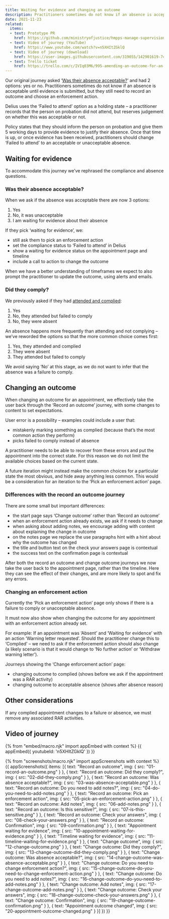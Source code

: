 ```yaml
---
title: Waiting for evidence and changing an outcome
description: Practitioners sometimes do not know if an absence is acceptable until evidence is submitted
date: 2021-11-23
related:
  items:
  - text: Prototype PR
    href: https://github.com/ministryofjustice/hmpps-manage-supervisions-prototype/pull/390
  - text: Video of journey (YouTube)
    href: https://www.youtube.com/watch?v=n5XHItZGklQ
  - text: Video of journey (download)
    href: https://user-images.githubusercontent.com/319055/142901619-7cf8fe02-77ec-4b4b-9c4c-13ab3cfe97a2.mov
  - text: Trello ticket
    href: https://trello.com/c/IVIq03M6/995-amending-an-outcome-for-an-appointment-based-on-new-information
---
```


Our original journey asked ‘[Was their absence acceptable?](/record-an-outcome/#if-they-did-not-attend-was-absence-acceptable)’ and had 2 options: yes or no. Practitioners sometimes do not know if an absence is acceptable until evidence is submitted, but they still need to record an outcome and choose an enforcement action.

Delius uses the ‘Failed to attend’ option as a holding state – a practitioner records that the person on probation did not attend, but reserves judgement on whether this was acceptable or not.

Policy states that they should inform the person on probation and give them 5 working days to provide evidence to justify their absence. Once that time is up, or once evidence has been received, practitioners should change ‘Failed to attend’ to an acceptable or unacceptable absence.

## Waiting for evidence

To accommodate this journey we’ve rephrased the compliance and absence questions.

### Was their absence acceptable?

When we ask if the absence was acceptable there are now 3 options:

1. Yes
2. No, it was unacceptable
3. I am waiting for evidence about their absence

If they pick ‘waiting for evidence’, we:

- still ask them to pick an enforcement action
- set the compliance status to ‘Failed to attend’ in Delius
- show a waiting for evidence status on the appointment page and timeline
- include a call to action to change the outcome

When we have a better understanding of timeframes we expect to also prompt the practitioner to update the outcome, using alerts and emails.

### Did they comply?

We previously asked if they had [attended and complied](/record-an-outcome/#did-they-attend-and-comply):

1. Yes
2. No, they attended but failed to comply
3. No, they were absent

An absence happens more frequently than attending and not complying – we’ve reworded the options so that the more common choice comes first:

1. Yes, they attended and complied
2. They were absent
3. They attended but failed to comply

We avoid saying ‘No’ at this stage, as we do not want to infer that the absence was a failure to comply.

## Changing an outcome

When changing an outcome for an appointment, we effectively take the user back through the ‘Record an outcome’ journey, with some changes to content to set expectations.

User error is a possibility – examples could include a user that:

- mistakenly marking something as complied (because that’s the most common action they perform)
- picks failed to comply instead of absence

A practitioner needs to be able to recover from these errors and put the appointment into the correct state. For this reason we do not limit the available choices based on the current state.

A future iteration might instead make the common choices for a particular state the most obvious, and hide away anything less common. This would be a consideration for an iteration to the ‘Pick an enforcement action’ page.

### Differences with the record an outcome journey

There are some small but important differences:

- the start page says ‘Change outcome’ rather than ‘Record an outcome’
- when an enforcement action already exists, we ask if it needs to change
- when asking about adding notes, we encourage adding with content about explaining the change in outcome
- on the notes page we replace the use paragraphs hint with a hint about why the outcome has changed
- the title and button text on the check your answers page is contextual
- the success text on the confirmation page is contextual

After both the record an outcome and change outcome journeys we now take the user back to the appointment page, rather than the timeline. Here they can see the effect of their changes, and are more likely to spot and fix any errors.

### Changing an enforcement action

Currently the ‘Pick an enforcement action’ page only shows if there is a failure to comply or unacceptable absence.

It must now also show when changing the outcome for any appointment with an enforcement action already set.

For example: If an appointment was ‘Absent’ and ‘Waiting for evidence’ with an action ‘Warning letter requested’. Should the practitioner change this to ‘Complied’ – we need to ask if the enforcement action should also change (a likely scenario is that it would change to ‘No further action’ or ‘Withdraw warning letter’).

Journeys showing the ‘Change enforcement action’ page:

- changing outcome to complied (shows before we ask if the appointment was a RAR activity)
- changing outcome to acceptable absence (shows after absence reason)

## Other considerations

If any complied appointment changes to a failure or absence, we must remove any associated RAR activities.

## Video of journey

{% from "embed/macro.njk" import appEmbed with context %}
{{ appEmbed({
  youtubeId: 'n5XHItZGklQ'
}) }}

{% from "screenshots/macro.njk" import appScreenshots with context %}
{{ appScreenshots({
  items: [{
      text: "Record an outcome",
      img: { src: "01-record-an-outcome.png" }
    }, {
      text: "Record an outcome: Did they comply?",
      img: { src: "02-did-they-comply.png" }
    }, {
      text: "Record an outcome: Was absence acceptable?",
      img: { src: "03-was-absence-acceptable.png" }
    }, {
      text: "Record an outcome: Do you need to add notes?",
      img: { src: "04-do-you-need-to-add-notes.png" }
    }, {
      text: "Record an outcome: Pick an enforcement action",
      img: { src: "05-pick-an-enforcement-action.png" }
    }, {
      text: "Record an outcome: Add notes",
      img: { src: "06-add-notes.png" }
    }, {
      text: "Record an outcome: Is this sensitive?",
      img: { src: "07-is-this-sensitive.png" }
    }, {
      text: "Record an outcome: Check your answers",
      img: { src: "08-check-your-answers.png" }
    }, {
      text: "Record an outcome: Confirmation",
      img: { src: "09-confirmation.png" }
    }, {
      text: "Appointment waiting for evidence",
      img: { src: "10-appointment-waiting-for-evidence.png" }
    }, {
      text: "Timeline waiting for evidence",
      img: { src: "11-timeline-waiting-for-evidence.png" }
    }, {
      text: "Change outcome",
      img: { src: "12-change-outcome.png" }
    }, {
      text: "Change outcome: Did they comply?",
      img: { src: "13-change-outcome-did-they-comply.png" }
    }, {
      text: "Change outcome: Was absence acceptable?",
      img: { src: "14-change-outcome-was-absence-acceptable.png" }
    }, {
      text: "Change outcome: Do you need to change enforcement action?",
      img: { src: "15-change-outcome-do-you-need-to-change-enforcement-action.png" }
    }, {
      text: "Change outcome: Do you need to add notes?",
      img: { src: "16-change-outcome-do-you-need-to-add-notes.png" }
    }, {
      text: "Change outcome: Add notes",
      img: { src: "17-change-outcome-add-notes.png" }
    }, {
      text: "Change outcome: Check your answers",
      img: { src: "18-change-outcome-check-your-answers.png" }
    }, {
      text: "Change outcome: Confirmation",
      img: { src: "19-change-outcome-confirmation.png" }
    }, {
      text: "Appointment outcome changed",
      img: { src: "20-appointment-outcome-changed.png" }
    }]
}) }}
